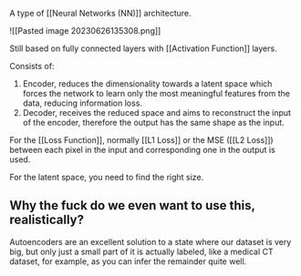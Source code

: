 A type of [[Neural Networks (NN)]] architecture.

![[Pasted image 20230626135308.png]]

Still based on fully connected layers with [[Activation Function]] layers.

Consists of:
1. Encoder, reduces the dimensionality towards a latent space which forces the network to learn only the most meaningful features from the data, reducing information loss.
2. Decoder, receives the reduced space and aims to reconstruct the input of the encoder, therefore the output has the same shape as the input.

For the [[Loss Function]], normally [[L1 Loss]] or the MSE ([[L2 Loss]]) between each pixel in the input and corresponding one in the output is used.

For the latent space, you need to find the right size.

## Why the fuck do we even want to use this, realistically?

Autoencoders are an excellent solution to a state where our dataset is very big, but only just a small part of it is actually labeled, like a medical CT dataset, for example, as you can infer the remainder quite well.